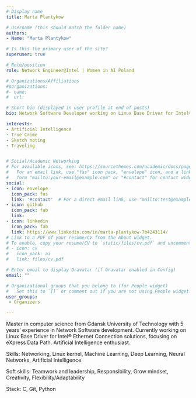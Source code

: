 ```yaml
---
# Display name
title: Marta Plantykow

# Username (this should match the folder name)
authors:
- Name: "Marta Plantykow"

# Is this the primary user of the site?
superuser: true

# Role/position
role: Network Engineer@Intel | Women in AI Poland

# Organizations/Affiliations
#$organizations:
#- name: 
#  url: 

# Short bio (displayed in user profile at end of posts)
bio: Network Software Developer working on Linux Base Driver for Intel® Ethernet Connection solutions, focusing on eXpress Data Path. In her free time a big fan of Artificial Intelligence.

interests:
- Artificial Intelligence
- True Crime
- Sketch noting
- Traveling 


# Social/Academic Networking
# For available icons, see: https://sourcethemes.com/academic/docs/page-builder/#icons
#   For an email link, use "fas" icon pack, "envelope" icon, and a link in the
#   form "mailto:your-email@example.com" or "#contact" for contact widget.
social:
- icon: envelope
  icon_pack: fas
  link: '#contact'  # For a direct email link, use "mailto:test@example.org".
- icon: github
  icon_pack: fab
  link: 
- icon: linkedin
  icon_pack: fab
  link: https://www.linkedin.com/in/marta-plantykow-7b4243114/
# Link to a PDF of your resume/CV from the About widget.
# To enable, copy your resume/CV to `static/files/cv.pdf` and uncomment the lines below.
# - icon: cv
#   icon_pack: ai
#   link: files/cv.pdf

# Enter email to display Gravatar (if Gravatar enabled in Config)
email: ""

# Organizational groups that you belong to (for People widget)
#   Set this to `[]` or comment out if you are not using People widget.
user_groups:
 - Organizers

---
```

Master in computer science from Gdansk University of Technology with 5 years’ experience in Network Software development. Currently working on Linux Base Driver for Intel® Ethernet Connection solutions, focusing on eXpress Data Path. Artificial Intelligence enthusiast. 

Skills: Networking, Linux kernel, Machine Learning, Deep Learning, Neural Networks, Artificial Intelligence

Soft skills: Teamwork and leadership, Responsibility, Grow mindset, Creativity, Flexibility/Adaptability

Stack: C, Git, Python
